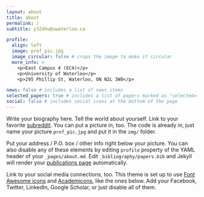 ```yaml
---
layout: about
title: about
permalink: /
subtitle: y324hu@uwaterloo.ca

profile:
  align: left
  image: prof_pic.jpg
  image_circular: false # crops the image to make it circular
  more_info: >
    <p>East Campus 4 (EC4)</p>
    <p>University of Waterloo</p>
    <p>295 Phillip St, Waterloo, ON N2L 3W8</p>

news: false # includes a list of news items
selected_papers: true # includes a list of papers marked as "selected={true}"
social: false # includes social icons at the bottom of the page
---
```


Write your biography here. Tell the world about yourself. Link to your favorite [subreddit](http://reddit.com). You can put a picture in, too. The code is already in, just name your picture `prof_pic.jpg` and put it in the `img/` folder.

Put your address / P.O. box / other info right below your picture. You can also disable any of these elements by editing `profile` property of the YAML header of your `_pages/about.md`. Edit `_bibliography/papers.bib` and Jekyll will render your [publications page](/al-folio/publications/) automatically.

Link to your social media connections, too. This theme is set up to use [Font Awesome icons](https://fontawesome.com/) and [Academicons](https://jpswalsh.github.io/academicons/), like the ones below. Add your Facebook, Twitter, LinkedIn, Google Scholar, or just disable all of them.
